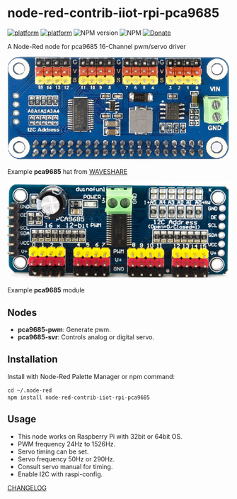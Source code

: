 # node-red-contrib-iiot-rpi-pca9685

[![platform](https://img.shields.io/badge/platform-Node--RED-red)](https://nodered.org)
[![platform](https://img.shields.io/badge/platform-Raspberry--Pi-ff69b4)](https://www.raspberrypi.com/)
![NPM version](https://badge.fury.io/js/node-red-contrib-iiot-rpi-pca9685.svg)
![NPM](https://img.shields.io/npm/l/node-red-contrib-iiot-rpi-pca9685)
[![Donate](https://img.shields.io/badge/Donate-PayPal-yellow.svg)](https://www.paypal.com/cgi-bin/webscr?cmd=_s-xclick&hosted_button_id=ZDRCZBQFWV3A6)

A Node-Red node for pca9685 16-Channel pwm/servo driver<br>

![image info](images/pca9685.png)

Example  **pca9685** hat from [WAVESHARE](https://www.waveshare.com/servo-driver-hat.htm)

![image info](images/pca9685module.png)

Example **pca9685** module

## Nodes
- **pca9685-pwm**: Generate pwm.
- **pca9685-svr**: Controls analog or digital servo.

## Installation
Install with Node-Red Palette Manager or npm command:
```
cd ~/.node-red
npm install node-red-contrib-iiot-rpi-pca9685
```

## Usage
- This node works on Raspberry Pi with 32bit or 64bit OS.
- PWM frequency 24Hz to 1526Hz.
- Servo timing can be set.
- Servo frequency 50Hz or 290Hz.
- Consult servo manual for timing.
- Enable I2C with raspi-config.

[CHANGELOG](CHANGELOG.md)<br>